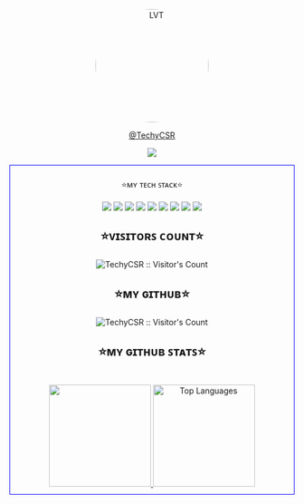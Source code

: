 
<p align="center">
    <a href="https://github.com/TechyCSR">
        <img
            src="https://avatars.githubusercontent.com/u/90786270?v=4"
            width="200" alt="LVT" style="border-radius: 50%;">
    </a>
</p>
<p align="center">
    <a href="https://techycsr.tech/">
@TechyCSR
    </a>
</p>
<p align="center">
        <img src="https://readme-typing-svg.herokuapp.com?color=%1A5B1F&center=true&vCenter=true&lines=B.TECH-CSE|PYTHON-DEV."/>
    
<div style="border: 1px solid blue; padding: 10px;">
    </p>
    <p align="center"><bold>⭐ᴍʏ ᴛᴇᴄʜ ꜱᴛᴀᴄᴋ⭐</bold></p>
    <div align="center">
        <img align="center" src="https://img.icons8.com/color/48/undefined/html-5--v1.png"/>
        <img align="center" src="https://img.icons8.com/external-flaticons-lineal-color-flat-icons/64/undefined/external-css-mobile-app-development-flaticons-lineal-color-flat-icons.png"/>
        <img align="center" src="https://img.icons8.com/external-flaticons-lineal-color-flat-icons/64/undefined/external-java-script-web-development-flaticons-lineal-color-flat-icons-2.png" />
        <img align="center" src="https://img.icons8.com/external-flaticons-lineal-color-flat-icons/64/undefined/external-sql-computer-programming-flaticons-lineal-color-flat-icons.png">
        <img align="center" src="https://img.icons8.com/color/48/000000/git.png" />
        <img align="center" src="https://img.icons8.com/color/48/undefined/java-coffee-cup-logo--v1.png" />
        <img align="center" src="https://img.icons8.com/metro/26/undefined/c-plus-plus.png"/>
        <img align="center" src="https://img.icons8.com/color/48/undefined/c-sharp-logo-2.png" />
        <img align="center" src="https://img.icons8.com/color/48/undefined/python--v1.png" />
    
 
  
</p>


  </tbody>
</table>

      
## <p align="center">⭐ᴠɪꜱɪᴛᴏʀꜱ ᴄᴏᴜɴᴛ⭐</p>

<p align="center"><img src="https://profile-counter.glitch.me/%7BTechyCSR%7D/count.svg"
    alt="TechyCSR :: Visitor's Count" /></p>

## <p align="center">⭐ᴍʏ ɢɪᴛʜᴜʙ⭐</p>
<p align="center"><img src="https://github-profile-trophy.vercel.app/?username=TechyCSR"
    alt="TechyCSR :: Visitor's Count" /></p>


##  <p align="center">⭐ᴍʏ ɢɪᴛʜᴜʙ ꜱᴛᴀᴛꜱ⭐</p>
<br>
<a href="https://github.com/TechyCSR">
  <img height="180em" src="https://github-readme-stats.vercel.app/api?username=TechyCSR&theme=buefy&show_icons=true" />
<img height="180em"
         src="https://github-readme-stats.vercel.app/api/top-langs/?username=TechyCSR&theme=buefy&layout=compact"
         alt="Top Languages" />
</a>
